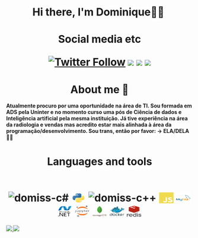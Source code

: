 <p>
  <h1 align="center"><b>Hi there, I'm Dominique🧞‍♀️ <img src="" alt="" width="30"></h1>
</p>


 ##
  
  #### 
<p>
<h1 align="center">
Social media etc
</p>
  
  <div> 
  <p align="center">  
  <a href = "https://twitter.com/desantanasan" > <img alt="Twitter Follow" src="https://img.shields.io/twitter/follow/desantanasan?label=%E3%83%84%E3%82%A4%E3%83%83%E3%82%BF%E3%83%BC&logo=twitter&style=for-the-badge" target="blank"></a>
  <a href="https://www.youtube.com/channel/" target="_blank"><img src="https://img.shields.io/badge/YouTube-FF0000?style=for-the-badge&logo=youtube&logoColor=white" target="_blank"></a>
  <a href="https://discord.gg/" target="_blank"><img src="https://img.shields.io/badge/Discord-7289DA?style=for-the-badge&logo=discord&logoColor=white" target="_blank"></a> 
  <a href = "mailto:@gmail.com"><img src="https://img.shields.io/badge/-Gmail-%23333?style=for-the-badge&logo=gmail&logoColor=white" target="_blank"></a>
 
    
</div>

 ##
  
 ### 

<p>
<h1 align="center">
 About me 🦋
 </h1>
Atualmente procuro por uma oportunidade na área de TI. Sou formada em ADS pela Uninter e no momento curso uma pós de Ciência de dados e Inteligência artificial pela mesma instituição. Já tive experiência na área da radiologia e vendas mas acredito estar mais alinhada à área da programação/desenvolvimento. Sou trans, então por favor: 
-> <h>ELA/DELA</h> 🧞‍♀️

 
 </p>
 



 ##
  
 ### 
 
 <p>
<h1 align="center">
 Languages and tools 
 </p>
 
<div style="display: inline_block"><br>
  <img align="center" alt="domiss-c#" height="30" width="40" src="https://raw.githubusercontent.com/jmnote/z-icons/master/svg/csharp.svg">
  <img align="center" alt="domiss-python" height="30" width="40" src="https://raw.githubusercontent.com/devicons/devicon/master/icons/python/python-original.svg">
  <img align="center" alt="domiss-c++" height="30" width="40" src="https://raw.githubusercontent.com/jmnote/z-icons/master/svg/cpp.svg">
  <img align="center" alt="domiss-Js" height="30" width="40" src="https://raw.githubusercontent.com/devicons/devicon/master/icons/javascript/javascript-plain.svg">
  <img align="center" alt="Rafa-mysql" height="30" width="40" src="https://github.com/devicons/devicon/blob/master/icons/mysql/mysql-original-wordmark.svg">
  <img align="center" alt="domiss-dotnet" height="30" width="40" src="https://github.com/devicons/devicon/blob/master/icons/dot-net/dot-net-original-wordmark.svg">
  <img align="center" alt="domiss-jupyter" height="30" width="40" src="https://github.com/devicons/devicon/blob/master/icons/jupyter/jupyter-original-wordmark.svg">
  <img align="center" alt="domiss-mongodb" height="30" width="40" src="https://github.com/devicons/devicon/blob/master/icons/mongodb/mongodb-original-wordmark.svg">
  <img align="center" alt="domiss-docker" height="30" width="40" src="https://github.com/devicons/devicon/blob/master/icons/docker/docker-original-wordmark.svg">
    <img align="center" alt="domiss-redis" height="30" width="40" src="https://github.com/devicons/devicon/blob/master/icons/redis/redis-original-wordmark.svg">
  
</div>

###

<div>
  <p>
  <align="center">
  </p>
  <a href="https://github.com/DominiqueSS">
  <img height="135em" src="https://github-readme-stats.vercel.app/api?username=niqee&show_icons=true&theme=dark&include_all_commits=true&count_private=true"/>
  <img height="135em" src="https://github-readme-stats.vercel.app/api/top-langs/?username=niqee&layout=compact&langs_count=7&theme=dark"/>
</div>
